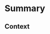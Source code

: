 <!-- Anything that looks like this is a comment and can't be seen after the Pull Request is created. -->
<!-- Try to make the PR title to follow https://www.conventionalcommits.org/en/v1.0.0/ -->

# Summary

<!-- What are you changing -->

## Context

<!-- Why are you changing it? -->
